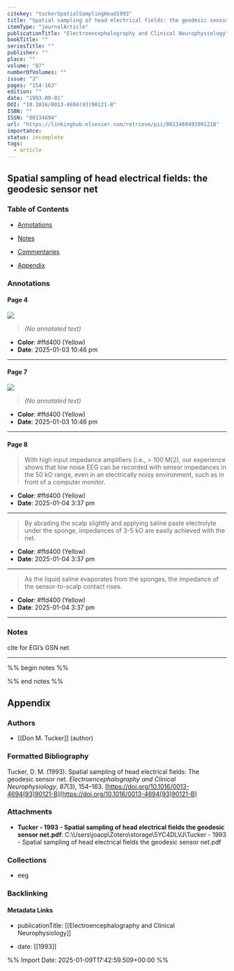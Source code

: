 ```yaml
---
citekey: "tuckerSpatialSamplingHead1993"
title: "Spatial sampling of head electrical fields: the geodesic sensor net"
itemType: "journalArticle"
publicationTitle: "Electroencephalography and Clinical Neurophysiology"
bookTitle: ""
seriesTitle: ""
publisher: ""
place: ""
volume: "87"
numberOfVolumes: ""
issue: "3"
pages: "154-163"
edition: ""
date: "1993-09-01"
DOI: "10.1016/0013-4694(93)90121-B"
ISBN: ""
ISSN: "00134694"
url: "https://linkinghub.elsevier.com/retrieve/pii/001346949390121B"
importance: 
status: incomplete
tags:
  - article
---
```


## Spatial sampling of head electrical fields: the geodesic sensor net

### Table of Contents

- [Annotations](#annotations)

- [Notes](#notes)

+ [Commentaries](#commentaries)

- [Appendix](#appendix)

### Annotations




#### Page 4




![](<0 - Supplementary/images/tuckerSpatialSamplingHead1993.md/image-4-x27-y477.png>)



> *(No annotated text)*




- **Color**: #ffd400 (Yellow)
- **Date**: 2025-01-03 10:46 pm

---



#### Page 7




![](<0 - Supplementary/images/tuckerSpatialSamplingHead1993.md/image-7-x295-y70.png>)



> *(No annotated text)*




- **Color**: #ffd400 (Yellow)
- **Date**: 2025-01-03 10:46 pm

---



#### Page 8







> With high input impedance amplifiers (i.e., > 100 M[2), our experience shows that low noise EEG can be  recorded with sensor impedances in the 50 kO range, even in an electrically noisy environment, such as in front of a computer monitor.





- **Color**: #ffd400 (Yellow)
- **Date**: 2025-01-04 3:37 pm

---







> By abrading the scalp slightly and applying saline paste electrolyte under the sponge, impedances of 3-5 kO are easily achieved with the net.





- **Color**: #ffd400 (Yellow)
- **Date**: 2025-01-04 3:37 pm

---







> As the liquid saline evaporates from the sponges, the impedance of the sensor-to-scalp contact rises.





- **Color**: #ffd400 (Yellow)
- **Date**: 2025-01-04 3:37 pm

---





### Notes



cite for EGI’s GSN net

---



%% begin notes %%

<!-- Write your personal notes here -->

%% end notes %%

## Appendix

### Authors


- [[Don M. Tucker]] (author)




### Formatted Bibliography

Tucker, D. M. (1993). Spatial sampling of head electrical fields: The geodesic sensor net. _Electroencephalography and Clinical Neurophysiology_, _87_(3), 154–163. [https://doi.org/10.1016/0013-4694(93)90121-B](https://doi.org/10.1016/0013-4694(93)90121-B)




### Attachments


- **Tucker - 1993 - Spatial sampling of head electrical fields the geodesic sensor net.pdf**: C:\Users\joaop\Zotero\storage\5YC4DLVJ\Tucker - 1993 - Spatial sampling of head electrical fields the geodesic sensor net.pdf




### Collections


- eeg





### Backlinking


#### Metadata Links


- publicationTitle: [[Electroencephalography and Clinical Neurophysiology]]




- date: [[1993]]





<!-- Any additional notes or comments -->


%% Import Date: 2025-01-09T17:42:59.509+00:00 %%
